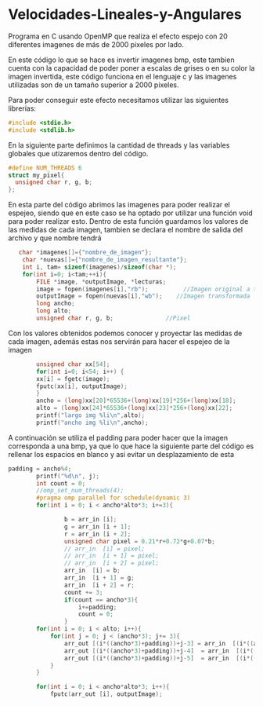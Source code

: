 # Velocidades-Lineales-y-Angulares
Programa en C usando OpenMP que realiza el efecto espejo con 20 diferentes imagenes de más de 2000 pixeles por lado.

En este código lo que se hace es invertir imagenes bmp, este tambien cuenta con la capacidad de poder poner a escalas de grises o en su color la imagen invertida, este código funciona en el lenguaje c y las imagenes utilizadas son de un tamaño superior a 2000 pixeles.

Para poder conseguir este efecto necesitamos utilizar las siguientes librerías:

```cpp
#include <stdio.h>
#include <stdlib.h>
```

En la siguiente parte definimos la cantidad de threads y las variables globales que utizaremos dentro del código.

```cpp
#define NUM_THREADS 6
struct my_pixel{
  unsigned char r, g, b;
};
```
En esta parte del código abrimos las imagenes para poder realizar el espejeo, siendo que en este caso se ha optado por utilizar una función void para poder realizar esto. Dentro de esta función guardamos los valores de las medidas de cada imagen, tambien se declara el nombre de salida del archivo y que nombre tendrá

```cpp
   char *imagenes[]={"nombre_de_imagen"};
    char *nuevas[]={"nombre_de_imagen_resultante"};
    int i, tam= sizeof(imagenes)/sizeof(char *);
    for(int i=0; i<tam;++i){
        FILE *image, *outputImage, *lecturas;
        image = fopen(imagenes[i],"rb");          //Imagen original a transformar
        outputImage = fopen(nuevas[i],"wb");    //Imagen transformada
        long ancho;
        long alto;
        unsigned char r, g, b;               //Pixel
```
Con los valores obtenidos podemos conocer y proyectar las medidas de cada imagen, además estas nos servirán para hacer el espejeo de la imagen
```cpp
        unsigned char xx[54];
        for(int i=0; i<54; i++) {
        xx[i] = fgetc(image);
        fputc(xx[i], outputImage); 
        }
        ancho = (long)xx[20]*65536+(long)xx[19]*256+(long)xx[18];
        alto = (long)xx[24]*65536+(long)xx[23]*256+(long)xx[22];
        printf("largo img %li\n",alto);
        printf("ancho img %li\n",ancho);

```
A continuación se utiliza el padding para poder hacer que la imagen corresponda a una bmp, ya que lo que hace la siguiente parte del código es rellenar los espacios en blanco y así evitar un desplazamiento de esta 
```cpp
padding = ancho%4;
        printf("%d\n", j);
        int count = 0;
        //omp_set_num_threads(4);
        #pragma omp parallel for schedule(dynamic 3) 
        for(int i = 0; i < ancho*alto*3; i+=3){

                b = arr_in [i];
                g = arr_in [i + 1];
                r = arr_in [i + 2];
                unsigned char pixel = 0.21*r+0.72*g+0.07*b;
                // arr_in  [i] = pixel;
                // arr_in  [i + 1] = pixel;
                // arr_in  [i + 2] = pixel;
                arr_in  [i] = b;
                arr_in  [i + 1] = g;
                arr_in  [i + 2] = r;
                count += 3;
                if(count == ancho*3){
                    i+=padding;
                    count = 0;
                }
        for(int i = 0; i < alto; i++){
            for(int j = 0; j < (ancho*3); j+= 3){
                arr_out [(i*((ancho*3)+padding))+j-3] = arr_in  [(i*((ancho*3)+padding))+ (ancho*3) - j];
                arr_out [(i*((ancho*3)+padding))+j-4]  = arr_in  [(i*((ancho*3)+padding))+ (ancho*3 )- j - 1];
                arr_out [(i*((ancho*3)+padding))+j-5]  = arr_in  [(i*((ancho*3)+padding))+ (ancho*3) - j - 2];
            }
        }

        for(int i = 0; i < ancho*alto*3; i++){
            fputc(arr_out [i], outputImage);

```
